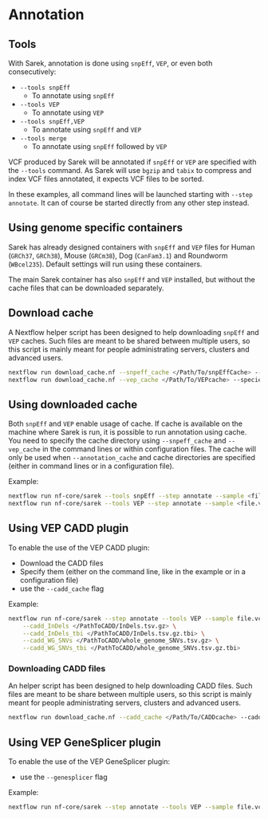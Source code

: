 # Annotation

## Tools

With Sarek, annotation is done using `snpEff`, `VEP`, or even both consecutively:

- `--tools snpEff`
  - To annotate using `snpEff`
- `--tools VEP`
  - To annotate using `VEP`
- `--tools snpEff,VEP`
  - To annotate using `snpEff` and `VEP`
- `--tools merge`
  - To annotate using `snpEff` followed by `VEP`

VCF produced by Sarek will be annotated if `snpEff` or `VEP` are specified with the `--tools` command.
As Sarek will use `bgzip` and `tabix` to compress and index VCF files annotated, it expects VCF files to be sorted.

In these examples, all command lines will be launched starting with `--step annotate`.
It can of course be started directly from any other step instead.

## Using genome specific containers

Sarek has already designed containers with `snpEff` and `VEP` files for Human (`GRCh37`, `GRCh38`), Mouse (`GRCm38`), Dog (`CanFam3.1`) and Roundworm (`WBcel235`).
Default settings will run using these containers.

The main Sarek container has also `snpEff` and `VEP` installed, but without the cache files that can be downloaded separately.

## Download cache

A Nextflow helper script has been designed to help downloading `snpEff` and `VEP` caches.
Such files are meant to be shared between multiple users, so this script is mainly meant for people administrating servers, clusters and advanced users.

```bash
nextflow run download_cache.nf --snpeff_cache </Path/To/snpEffCache> --snpeff_db <snpEff DB version> --genome <GENOME>
nextflow run download_cache.nf --vep_cache </Path/To/VEPcache> --species <species> --vep_cache_version <VEP cache version> --genome <GENOME>
```

## Using downloaded cache

Both `snpEff` and `VEP` enable usage of cache.
If cache is available on the machine where Sarek is run, it is possible to run annotation using cache.
You need to specify the cache directory using `--snpeff_cache` and `--vep_cache` in the command lines or within configuration files.
The cache will only be used when `--annotation_cache` and cache directories are specified (either in command lines or in a configuration file).

Example:

```bash
nextflow run nf-core/sarek --tools snpEff --step annotate --sample <file.vcf.gz> --snpeff_cache </Path/To/snpEffCache> --annotation_cache
nextflow run nf-core/sarek --tools VEP --step annotate --sample <file.vcf.gz> --vep_cache </Path/To/vepCache> --annotation_cache
```

## Using VEP CADD plugin

To enable the use of the VEP CADD plugin:

- Download the CADD files
- Specify them (either on the command line, like in the example or in a configuration file)
- use the `--cadd_cache` flag

Example:

```bash
nextflow run nf-core/sarek --step annotate --tools VEP --sample file.vcf.gz --cadd_cache \
    --cadd_InDels </PathToCADD/InDels.tsv.gz> \
    --cadd_InDels_tbi </PathToCADD/InDels.tsv.gz.tbi> \
    --cadd_WG_SNVs </PathToCADD/whole_genome_SNVs.tsv.gz> \
    --cadd_WG_SNVs_tbi </PathToCADD/whole_genome_SNVs.tsv.gz.tbi>
```

### Downloading CADD files

An helper script has been designed to help downloading CADD files.
Such files are meant to be share between multiple users, so this script is mainly meant for people administrating servers, clusters and advanced users.

```bash
nextflow run download_cache.nf --cadd_cache </Path/To/CADDcache> --cadd_version <CADD version> --genome <GENOME>
```

## Using VEP GeneSplicer plugin

To enable the use of the VEP GeneSplicer plugin:

- use the `--genesplicer` flag

Example:

```bash
nextflow run nf-core/sarek --step annotate --tools VEP --sample file.vcf.gz --genesplicer
```
